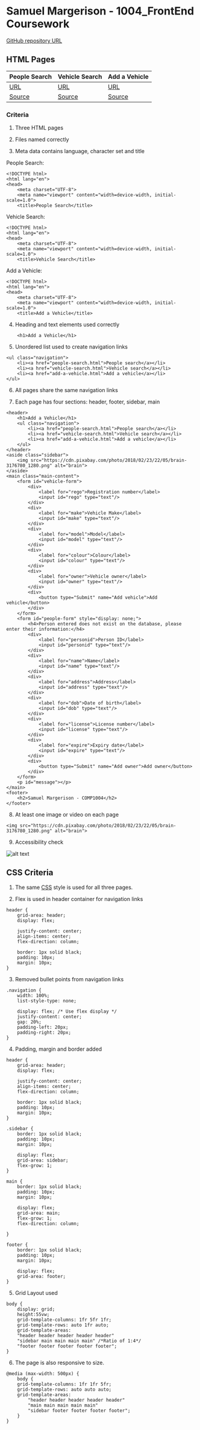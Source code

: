 # Samuel Margerison - 1004_FrontEnd Coursework 

[GitHub repository URL](https://github.com/Sammarger/1004_FrontEnd.git)

## HTML Pages

| People Search | Vehicle Search | Add a Vehicle |
|---------------|----------------|---------------|
| [URL](https://sammarger.github.io/1004_FrontEnd/people-search.html) | [URL](https://sammarger.github.io/1004_FrontEnd/vehicle-search.html) | [URL](https://sammarger.github.io/1004_FrontEnd/add-a-vehicle.html)|
| [Source](people-search.html) | [Source](vehicle-search.html)| [Source](add-a-vehicle.html)|

### Criteria

1. Three HTML pages

2. Files named correctly

3. Meta data contains language, character set and title

People Search:
```
<!DOCTYPE html>
<html lang="en">
<head>
    <meta charset="UTF-8">
    <meta name="viewport" content="width=device-width, initial-scale=1.0">
    <title>People Search</title>
```
Vehicle Search:
```
<!DOCTYPE html>
<html lang="en">
<head>
    <meta charset="UTF-8">
    <meta name="viewport" content="width=device-width, initial-scale=1.0">
    <title>Vehicle Search</title>
```
Add a Vehicle:
```
<!DOCTYPE html>
<html lang="en">
<head>
    <meta charset="UTF-8">
    <meta name="viewport" content="width=device-width, initial-scale=1.0">
    <title>Add a Vehicle</title>
```

4. Heading and text elements used correctly
```
    <h1>Add a Vehicle</h1>
```

5. Unordered list used to create navigation links

```
<ul class="navigation">
    <li><a href="people-search.html">People search</a></li>
    <li><a href="vehicle-search.html">Vehicle search</a></li>           
    <li><a href="add-a-vehicle.html">Add a vehicle</a></li>
</ul>
```

6. All pages share the same navigation links

7. Each page has four sections: header, footer, sidebar, main
```
<header>
    <h1>Add a Vehicle</h1>
    <ul class="navigation">
        <li><a href="people-search.html">People search</a></li>
        <li><a href="vehicle-search.html">Vehicle search</a></li>           
        <li><a href="add-a-vehicle.html">Add a vehicle</a></li>
    </ul>
</header>
<aside class="sidebar">
    <img src="https://cdn.pixabay.com/photo/2018/02/23/22/05/brain-3176780_1280.png" alt="brain">
</aside>
<main class="main-content">
    <form id="vehicle-form">
        <div>
            <label for="rego">Registration number</label>
            <input id="rego" type="text"/>
        </div>
        <div>
            <label for="make">Vehicle Make</label>
            <input id="make" type="text"/>
        </div>
        <div>
            <label for="model">Model</label>
            <input id="model" type="text"/>
        </div>
        <div>
            <label for="colour">Colour</label>
            <input id="colour" type="text"/>
        </div>
        <div>
            <label for="owner">Vehicle owner</label>
            <input id="owner" type="text"/>
        </div>
        <div>
            <button type="Submit" name="Add vehicle">Add vehicle</button>
        </div>
    </form>
    <form id="people-form" style="display: none;">
        <h4>Person entered does not exist on the database, please enter their information:</h4>
        <div>
            <label for="personid">Person ID</label>
            <input id="personid" type="text"/>
        </div>
        <div>
            <label for="name">Name</label>
            <input id="name" type="text"/>
        </div>
        <div>
            <label for="address">Address</label>
            <input id="address" type="text"/>
        </div>
        <div>
            <label for="dob">Date of birth</label>
            <input id="dob" type="text"/>
        </div>
        <div>
            <label for="license">License number</label>
            <input id="license" type="text"/>
        </div>
        <div>
            <label for="expire">Expiry date</label>
            <input id="expire" type="text"/>
        </div>
        <div>
            <button type="Submit" name="Add owner">Add owner</button>
        </div>
    </form>
    <p id="message"></p>
</main>
<footer>
    <h2>Samuel Margerison - COMP1004</h2>
</footer>
```
8. At least one image or video on each page
```
<img src="https://cdn.pixabay.com/photo/2018/02/23/22/05/brain-3176780_1280.png" alt="brain">

```

9. Accessibility check

![alt text](image.png)

##  CSS Criteria

1. The same [CSS](styles.css) style is used for all three pages.

2. Flex is used in header container for navigation links
```
header {
    grid-area: header;
    display: flex;

    justify-content: center;
    align-items: center;
    flex-direction: column;

    border: 1px solid black;
    padding: 10px;
    margin: 10px;
}
```

3. Removed bullet points from navigation links
```
.navigation {
    width: 100%;
    list-style-type: none;

    display: flex; /* Use flex display */
    justify-content: center;
    gap: 20%;
    padding-left: 20px;
    padding-right: 20px;
}
```

4. Padding, margin and border added
```
header {
    grid-area: header;
    display: flex;

    justify-content: center;
    align-items: center;
    flex-direction: column;

    border: 1px solid black;
    padding: 10px;
    margin: 10px;
}

.sidebar {
    border: 1px solid black;
    padding: 10px;
    margin: 10px;

    display: flex;
    grid-area: sidebar;
    flex-grow: 1;
}
   
main {
    border: 1px solid black;
    padding: 10px;
    margin: 10px;

    display: flex;
    grid-area: main;
    flex-grow: 1;
    flex-direction: column;

}
   
footer {
    border: 1px solid black;
    padding: 10px;
    margin: 10px;

    display: flex;
    grid-area: footer;
}
```
5. Grid Layout used 

```
body {
    display: grid;
    height:55vw;
    grid-template-columns: 1fr 5fr 1fr; 
    grid-template-rows: auto 1fr auto; 
    grid-template-areas:
    "header header header header header"
    "sidebar main main main main" /*Ratio of 1:4*/
    "footer footer footer footer footer";
}
```

6. The page is also responsive to size.

```
@media (max-width: 500px) {
    body {
    grid-template-columns: 1fr 1fr 5fr;
    grid-template-rows: auto auto auto;
    grid-template-areas:
        "header header header header header"
        "main main main main main"
        "sidebar footer footer footer footer";
    }
}
```

##
